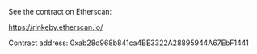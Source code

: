 See the contract on Etherscan:

https://rinkeby.etherscan.io/

Contract address: 0xab28d968b841ca4BE3322A28895944A67EbF1441

